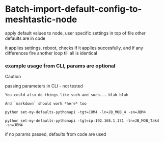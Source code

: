 # Batch-import-default-config-to-meshtastic-node
apply default values to node, 
user specific settings in top of file
other defaults are in code

it applies settings, reboot, checks if it applies succesfully, and if any differences fire another loop till all is identical


### example usage from CLI, params are optional
> [!CAUTION]
> passing parameters in CLI - not tested

```callout {type: 'info', title: 'Alternative method'}
You could also do things like such-and such... blah blah

And `markdown` should work *here* too
```

```python set-my-defaults-pythonapi -tgt=COM4 -ln=JB_MOB_4 -sn=JBM4```

```python set-my-defaults-pythonapi -tgt=ip:192.168.1.171 -ln=JB_MOB_Tak4 -sn=JBM4```

if no params passed, defaults from code are used
